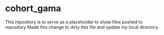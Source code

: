 # cohort_gama
This repository is to serve as a placeholder to show files pushed to repository
Made this change to dirty this file and update my local directory.
